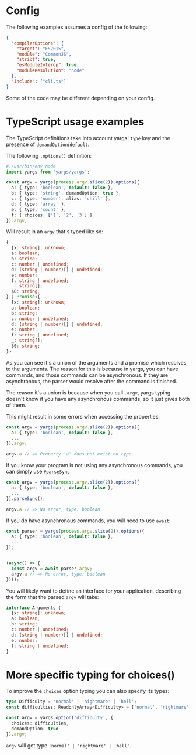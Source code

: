 # Config

The following examples assumes a config of the following:

```json
{
  "compilerOptions": {
    "target": "ES2015",
    "module": "CommonJS",
    "strict": true,
    "esModuleInterop": true,
    "moduleResolution": "node"
  },
  "include": ["cli.ts"]
}
```

Some of the code may be different depending on your config.

# TypeScript usage examples

The TypeScript definitions take into account yargs' `type` key and the presence of
`demandOption`/`default`.

The following `.options()` definition:

```typescript
#!/usr/bin/env node
import yargs from 'yargs/yargs';

const argv = yargs(process.argv.slice(2)).options({
  a: { type: 'boolean', default: false },
  b: { type: 'string', demandOption: true },
  c: { type: 'number', alias: 'chill' },
  d: { type: 'array' },
  e: { type: 'count' },
  f: { choices: ['1', '2', '3'] }
}).argv;
```

Will result in an `argv` that's typed like so:

```typescript
{
  [x: string]: unknown;
  a: boolean;
  b: string;
  c: number | undefined;
  d: (string | number)[] | undefined;
  e: number;
  f: string | undefined;
  _: string[];
  $0: string;
} | Promise<{
  [x: string]: unknown;
  a: boolean;
  b: string;
  c: number | undefined;
  d: (string | number)[] | undefined;
  e: number;
  f: string | undefined;
  _: string[];
  $0: string;
}>
```

As you can see it's a union of the arguments and a promise which resolves to the arguments.
The reason for this is because in yargs, you can have commands, and those commands can be asynchronous. If they are asynchronous, the parser would resolve after the command is finished.

The reason it's a union is because when you call `.argv`, yargs typing doesn't know if you have any asynchronous commands, so it just gives both of them.

This might result in some errors when accessing the properties:

```typescript
const argv = yargs(process.argv.slice(2)).options({
  a: { type: 'boolean', default: false },
  ...
}).argv;

argv.a // => Property 'a' does not exist on type...
```

If you know your program is not using any asynchronous commands, you can simply use [`#parseSync`](https://yargs.js.org/docs/#api-reference-parsesyncargs-context-parsecallback)

```typescript
const argv = yargs(process.argv.slice(2)).options({
  a: { type: 'boolean', default: false },
  ...
}).parseSync();

argv.a // => No error, type: boolean
```

If you do have asynchronous commands, you will need to use `await`:

```typescript
const parser = yargs(process.argv.slice(2)).options({
  a: { type: 'boolean', default: false },
  ...
});


(async() => {
  const argv = await parser.argv;
  argv.a // => No error, type: boolean
})();
```

You will likely want to define an interface for your application, describing the form that
the parsed `argv` will take:

```typescript
interface Arguments {
  [x: string]: unknown;
  a: boolean;
  b: string;
  c: number | undefined;
  d: (string | number)[] | undefined;
  e: number;
  f: string | undefined;
}
```

# More specific typing for choices()

To improve the `choices` option typing you can also specify its types:

```typescript
type Difficulty = 'normal' | 'nightmare' | 'hell';
const difficulties: ReadonlyArray<Difficulty> = ['normal', 'nightmare', 'hell'];

const argv = yargs.option('difficulty', {
  choices: difficulties,
  demandOption: true
}).argv;
```

`argv` will get  type `'normal' | 'nightmare' | 'hell'`.
